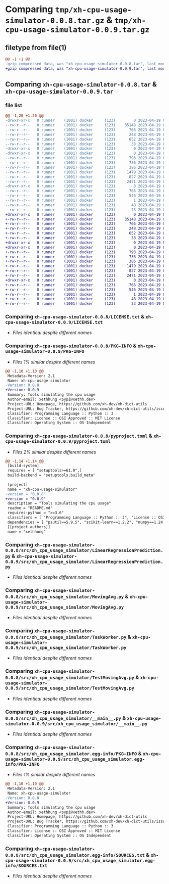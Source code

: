 # Comparing `tmp/xh-cpu-usage-simulator-0.0.8.tar.gz` & `tmp/xh-cpu-usage-simulator-0.0.9.tar.gz`

## filetype from file(1)

```diff
@@ -1 +1 @@
-gzip compressed data, was "xh-cpu-usage-simulator-0.0.8.tar", last modified: Wed Apr 19 09:50:06 2023, max compression
+gzip compressed data, was "xh-cpu-usage-simulator-0.0.9.tar", last modified: Wed Apr 19 09:54:36 2023, max compression
```

## Comparing `xh-cpu-usage-simulator-0.0.8.tar` & `xh-cpu-usage-simulator-0.0.9.tar`

### file list

```diff
@@ -1,20 +1,20 @@
-drwxr-xr-x   0 runner    (1001) docker     (123)        0 2023-04-19 09:50:06.877694 xh-cpu-usage-simulator-0.0.8/
--rw-r--r--   0 runner    (1001) docker     (123)    35148 2023-04-19 09:49:55.000000 xh-cpu-usage-simulator-0.0.8/LICENSE.txt
--rw-r--r--   0 runner    (1001) docker     (123)      766 2023-04-19 09:50:06.877694 xh-cpu-usage-simulator-0.0.8/PKG-INFO
--rw-r--r--   0 runner    (1001) docker     (123)      248 2023-04-19 09:49:55.000000 xh-cpu-usage-simulator-0.0.8/README.md
--rw-r--r--   0 runner    (1001) docker     (123)      652 2023-04-19 09:49:55.000000 xh-cpu-usage-simulator-0.0.8/pyproject.toml
--rw-r--r--   0 runner    (1001) docker     (123)       38 2023-04-19 09:50:06.877694 xh-cpu-usage-simulator-0.0.8/setup.cfg
-drwxr-xr-x   0 runner    (1001) docker     (123)        0 2023-04-19 09:50:06.873694 xh-cpu-usage-simulator-0.0.8/src/
-drwxr-xr-x   0 runner    (1001) docker     (123)        0 2023-04-19 09:50:06.873694 xh-cpu-usage-simulator-0.0.8/src/xh_cpu_usage_simulator/
--rw-r--r--   0 runner    (1001) docker     (123)      793 2023-04-19 09:49:55.000000 xh-cpu-usage-simulator-0.0.8/src/xh_cpu_usage_simulator/LinearRegressionPrediction.py
--rw-r--r--   0 runner    (1001) docker     (123)      736 2023-04-19 09:49:55.000000 xh-cpu-usage-simulator-0.0.8/src/xh_cpu_usage_simulator/MovingAvg.py
--rw-r--r--   0 runner    (1001) docker     (123)      386 2023-04-19 09:49:55.000000 xh-cpu-usage-simulator-0.0.8/src/xh_cpu_usage_simulator/PsMonitor.py
--rw-r--r--   0 runner    (1001) docker     (123)     1479 2023-04-19 09:49:55.000000 xh-cpu-usage-simulator-0.0.8/src/xh_cpu_usage_simulator/TaskWorker.py
--rw-r--r--   0 runner    (1001) docker     (123)      827 2023-04-19 09:49:55.000000 xh-cpu-usage-simulator-0.0.8/src/xh_cpu_usage_simulator/TestMovingAvg.py
--rw-r--r--   0 runner    (1001) docker     (123)     2471 2023-04-19 09:49:55.000000 xh-cpu-usage-simulator-0.0.8/src/xh_cpu_usage_simulator/__main__.py
-drwxr-xr-x   0 runner    (1001) docker     (123)        0 2023-04-19 09:50:06.877694 xh-cpu-usage-simulator-0.0.8/src/xh_cpu_usage_simulator.egg-info/
--rw-r--r--   0 runner    (1001) docker     (123)      766 2023-04-19 09:50:06.000000 xh-cpu-usage-simulator-0.0.8/src/xh_cpu_usage_simulator.egg-info/PKG-INFO
--rw-r--r--   0 runner    (1001) docker     (123)      546 2023-04-19 09:50:06.000000 xh-cpu-usage-simulator-0.0.8/src/xh_cpu_usage_simulator.egg-info/SOURCES.txt
--rw-r--r--   0 runner    (1001) docker     (123)        1 2023-04-19 09:50:06.000000 xh-cpu-usage-simulator-0.0.8/src/xh_cpu_usage_simulator.egg-info/dependency_links.txt
--rw-r--r--   0 runner    (1001) docker     (123)       48 2023-04-19 09:50:06.000000 xh-cpu-usage-simulator-0.0.8/src/xh_cpu_usage_simulator.egg-info/requires.txt
--rw-r--r--   0 runner    (1001) docker     (123)       23 2023-04-19 09:50:06.000000 xh-cpu-usage-simulator-0.0.8/src/xh_cpu_usage_simulator.egg-info/top_level.txt
+drwxr-xr-x   0 runner    (1001) docker     (123)        0 2023-04-19 09:54:36.629593 xh-cpu-usage-simulator-0.0.9/
+-rw-r--r--   0 runner    (1001) docker     (123)    35148 2023-04-19 09:54:18.000000 xh-cpu-usage-simulator-0.0.9/LICENSE.txt
+-rw-r--r--   0 runner    (1001) docker     (123)      766 2023-04-19 09:54:36.629593 xh-cpu-usage-simulator-0.0.9/PKG-INFO
+-rw-r--r--   0 runner    (1001) docker     (123)      248 2023-04-19 09:54:18.000000 xh-cpu-usage-simulator-0.0.9/README.md
+-rw-r--r--   0 runner    (1001) docker     (123)      652 2023-04-19 09:54:18.000000 xh-cpu-usage-simulator-0.0.9/pyproject.toml
+-rw-r--r--   0 runner    (1001) docker     (123)       38 2023-04-19 09:54:36.629593 xh-cpu-usage-simulator-0.0.9/setup.cfg
+drwxr-xr-x   0 runner    (1001) docker     (123)        0 2023-04-19 09:54:36.625594 xh-cpu-usage-simulator-0.0.9/src/
+drwxr-xr-x   0 runner    (1001) docker     (123)        0 2023-04-19 09:54:36.625594 xh-cpu-usage-simulator-0.0.9/src/xh_cpu_usage_simulator/
+-rw-r--r--   0 runner    (1001) docker     (123)      793 2023-04-19 09:54:18.000000 xh-cpu-usage-simulator-0.0.9/src/xh_cpu_usage_simulator/LinearRegressionPrediction.py
+-rw-r--r--   0 runner    (1001) docker     (123)      736 2023-04-19 09:54:18.000000 xh-cpu-usage-simulator-0.0.9/src/xh_cpu_usage_simulator/MovingAvg.py
+-rw-r--r--   0 runner    (1001) docker     (123)      386 2023-04-19 09:54:18.000000 xh-cpu-usage-simulator-0.0.9/src/xh_cpu_usage_simulator/PsMonitor.py
+-rw-r--r--   0 runner    (1001) docker     (123)     1479 2023-04-19 09:54:18.000000 xh-cpu-usage-simulator-0.0.9/src/xh_cpu_usage_simulator/TaskWorker.py
+-rw-r--r--   0 runner    (1001) docker     (123)      827 2023-04-19 09:54:18.000000 xh-cpu-usage-simulator-0.0.9/src/xh_cpu_usage_simulator/TestMovingAvg.py
+-rw-r--r--   0 runner    (1001) docker     (123)     2471 2023-04-19 09:54:18.000000 xh-cpu-usage-simulator-0.0.9/src/xh_cpu_usage_simulator/__main__.py
+drwxr-xr-x   0 runner    (1001) docker     (123)        0 2023-04-19 09:54:36.625594 xh-cpu-usage-simulator-0.0.9/src/xh_cpu_usage_simulator.egg-info/
+-rw-r--r--   0 runner    (1001) docker     (123)      766 2023-04-19 09:54:36.000000 xh-cpu-usage-simulator-0.0.9/src/xh_cpu_usage_simulator.egg-info/PKG-INFO
+-rw-r--r--   0 runner    (1001) docker     (123)      546 2023-04-19 09:54:36.000000 xh-cpu-usage-simulator-0.0.9/src/xh_cpu_usage_simulator.egg-info/SOURCES.txt
+-rw-r--r--   0 runner    (1001) docker     (123)        1 2023-04-19 09:54:36.000000 xh-cpu-usage-simulator-0.0.9/src/xh_cpu_usage_simulator.egg-info/dependency_links.txt
+-rw-r--r--   0 runner    (1001) docker     (123)       48 2023-04-19 09:54:36.000000 xh-cpu-usage-simulator-0.0.9/src/xh_cpu_usage_simulator.egg-info/requires.txt
+-rw-r--r--   0 runner    (1001) docker     (123)       23 2023-04-19 09:54:36.000000 xh-cpu-usage-simulator-0.0.9/src/xh_cpu_usage_simulator.egg-info/top_level.txt
```

### Comparing `xh-cpu-usage-simulator-0.0.8/LICENSE.txt` & `xh-cpu-usage-simulator-0.0.9/LICENSE.txt`

 * *Files identical despite different names*

### Comparing `xh-cpu-usage-simulator-0.0.8/PKG-INFO` & `xh-cpu-usage-simulator-0.0.9/PKG-INFO`

 * *Files 1% similar despite different names*

```diff
@@ -1,10 +1,10 @@
 Metadata-Version: 2.1
 Name: xh-cpu-usage-simulator
-Version: 0.0.8
+Version: 0.0.9
 Summary: Tools simulating the cpu usage
 Author-email: xethhung <pypi@xethh.dev>
 Project-URL: Homepage, https://github.com/xh-dev/xh-dict-utils
 Project-URL: Bug Tracker, https://github.com/xh-dev/xh-dict-utils/issues
 Classifier: Programming Language :: Python :: 3
 Classifier: License :: OSI Approved :: MIT License
 Classifier: Operating System :: OS Independent
```

### Comparing `xh-cpu-usage-simulator-0.0.8/pyproject.toml` & `xh-cpu-usage-simulator-0.0.9/pyproject.toml`

 * *Files 2% similar despite different names*

```diff
@@ -1,14 +1,14 @@
 [build-system]
 requires = [ "setuptools>=61.0",]
 build-backend = "setuptools.build_meta"
 
 [project]
 name = "xh-cpu-usage-simulator"
-version = "0.0.8"
+version = "0.0.9"
 description = "Tools simulating the cpu usage"
 readme = "README.md"
 requires-python = ">=3.6"
 classifiers = [ "Programming Language :: Python :: 3", "License :: OSI Approved :: MIT License", "Operating System :: OS Independent",]
 dependencies = [ "psutil==5.9.5", "scikit-learn==1.2.2", "numpy==1.24.2",]
 [[project.authors]]
 name = "xethhung"
```

### Comparing `xh-cpu-usage-simulator-0.0.8/src/xh_cpu_usage_simulator/LinearRegressionPrediction.py` & `xh-cpu-usage-simulator-0.0.9/src/xh_cpu_usage_simulator/LinearRegressionPrediction.py`

 * *Files identical despite different names*

### Comparing `xh-cpu-usage-simulator-0.0.8/src/xh_cpu_usage_simulator/MovingAvg.py` & `xh-cpu-usage-simulator-0.0.9/src/xh_cpu_usage_simulator/MovingAvg.py`

 * *Files identical despite different names*

### Comparing `xh-cpu-usage-simulator-0.0.8/src/xh_cpu_usage_simulator/TaskWorker.py` & `xh-cpu-usage-simulator-0.0.9/src/xh_cpu_usage_simulator/TaskWorker.py`

 * *Files identical despite different names*

### Comparing `xh-cpu-usage-simulator-0.0.8/src/xh_cpu_usage_simulator/TestMovingAvg.py` & `xh-cpu-usage-simulator-0.0.9/src/xh_cpu_usage_simulator/TestMovingAvg.py`

 * *Files identical despite different names*

### Comparing `xh-cpu-usage-simulator-0.0.8/src/xh_cpu_usage_simulator/__main__.py` & `xh-cpu-usage-simulator-0.0.9/src/xh_cpu_usage_simulator/__main__.py`

 * *Files identical despite different names*

### Comparing `xh-cpu-usage-simulator-0.0.8/src/xh_cpu_usage_simulator.egg-info/PKG-INFO` & `xh-cpu-usage-simulator-0.0.9/src/xh_cpu_usage_simulator.egg-info/PKG-INFO`

 * *Files 1% similar despite different names*

```diff
@@ -1,10 +1,10 @@
 Metadata-Version: 2.1
 Name: xh-cpu-usage-simulator
-Version: 0.0.8
+Version: 0.0.9
 Summary: Tools simulating the cpu usage
 Author-email: xethhung <pypi@xethh.dev>
 Project-URL: Homepage, https://github.com/xh-dev/xh-dict-utils
 Project-URL: Bug Tracker, https://github.com/xh-dev/xh-dict-utils/issues
 Classifier: Programming Language :: Python :: 3
 Classifier: License :: OSI Approved :: MIT License
 Classifier: Operating System :: OS Independent
```

### Comparing `xh-cpu-usage-simulator-0.0.8/src/xh_cpu_usage_simulator.egg-info/SOURCES.txt` & `xh-cpu-usage-simulator-0.0.9/src/xh_cpu_usage_simulator.egg-info/SOURCES.txt`

 * *Files identical despite different names*


